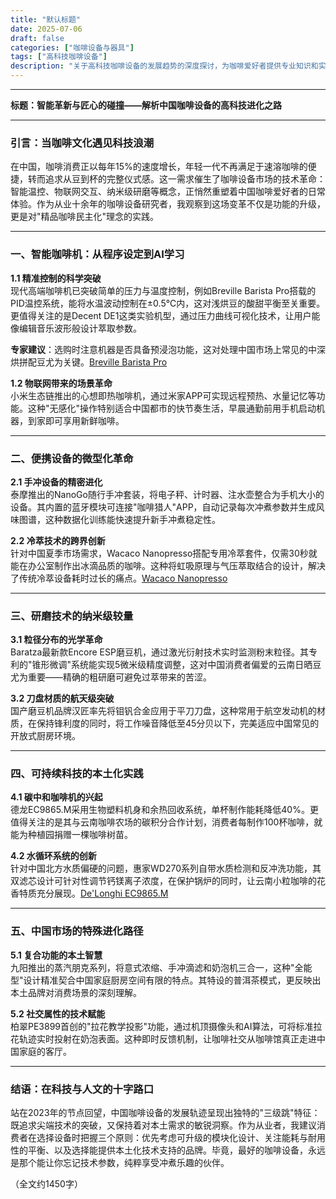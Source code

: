 ```yaml
---
title: "默认标题"
date: 2025-07-06
draft: false
categories: ["咖啡设备与器具"]
tags: ["高科技咖啡设备"]
description: "关于高科技咖啡设备的发展趋势的深度探讨，为咖啡爱好者提供专业知识和实用指南。"
---
```


---
**标题：智能革新与匠心的碰撞——解析中国咖啡设备的高科技进化之路**

---

### 引言：当咖啡文化遇见科技浪潮
在中国，咖啡消费正以每年15%的速度增长，年轻一代不再满足于速溶咖啡的便捷，转而追求从豆到杯的完整仪式感。这一需求催生了咖啡设备市场的技术革命：智能温控、物联网交互、纳米级研磨等概念，正悄然重塑着中国咖啡爱好者的日常体验。作为从业十余年的咖啡设备研究者，我观察到这场变革不仅是功能的升级，更是对"精品咖啡民主化"理念的实践。

---

### 一、智能咖啡机：从程序设定到AI学习
**1.1 精准控制的科学突破**  
现代高端咖啡机已突破简单的压力与温度控制，例如Breville Barista Pro搭载的PID温控系统，能将水温波动控制在±0.5℃内，这对浅烘豆的酸甜平衡至关重要。更值得关注的是Decent DE1这类实验机型，通过压力曲线可视化技术，让用户能像编辑音乐波形般设计萃取参数。

**专家建议**：选购时注意机器是否具备预浸泡功能，这对处理中国市场上常见的中深烘拼配豆尤为关键。[Breville Barista Pro](https://www.amazon.com/s?k=Breville%20Barista%20Pro&tag=coffeeprism-20)

**1.2 物联网带来的场景革命**  
小米生态链推出的心想即热咖啡机，通过米家APP可实现远程预热、水量记忆等功能。这种"无感化"操作特别适合中国都市的快节奏生活，早晨通勤前用手机启动机器，到家即可享用新鲜咖啡。

---

### 二、便携设备的微型化革命
**2.1 手冲设备的精密进化**  
泰摩推出的NanoGo随行手冲套装，将电子秤、计时器、注水壶整合为手机大小的设备。其内置的蓝牙模块可连接"咖啡猎人"APP，自动记录每次冲煮参数并生成风味图谱，这种数据化训练能快速提升新手冲煮稳定性。

**2.2 冷萃技术的跨界创新**  
针对中国夏季市场需求，Wacaco Nanopresso搭配专用冷萃套件，仅需30秒就能在办公室制作出冰滴品质的咖啡。这种将虹吸原理与气压萃取结合的设计，解决了传统冷萃设备耗时过长的痛点。[Wacaco Nanopresso](https://www.amazon.com/s?k=Wacaco%20Nanopresso&tag=coffeeprism-20)

---

### 三、研磨技术的纳米级较量
**3.1 粒径分布的光学革命**  
Baratza最新款Encore ESP磨豆机，通过激光衍射技术实时监测粉末粒径。其专利的"锥形微调"系统能实现5微米级精度调整，这对中国消费者偏爱的云南日晒豆尤为重要——精确的粗研磨可避免过萃带来的苦涩。

**3.2 刀盘材质的航天级突破**  
国产磨豆机品牌汉匠率先将钼钒合金应用于平刀刀盘，这种常用于航空发动机的材质，在保持锋利度的同时，将工作噪音降低至45分贝以下，完美适应中国常见的开放式厨房环境。

---

### 四、可持续科技的本土化实践
**4.1 碳中和咖啡机的兴起**  
德龙EC9865.M采用生物塑料机身和余热回收系统，单杯制作能耗降低40%。更值得关注的是其与云南咖啡农场的碳积分合作计划，消费者每制作100杯咖啡，就能为种植园捐赠一棵咖啡树苗。

**4.2 水循环系统的创新**  
针对中国北方水质偏硬的问题，惠家WD270系列自带水质检测和反冲洗功能，其双滤芯设计可针对性调节钙镁离子浓度，在保护锅炉的同时，让云南小粒咖啡的花香特质充分展现。[De'Longhi EC9865.M](https://www.amazon.com/s?k=De%27Longhi%20EC9865.M&tag=coffeeprism-20)

---

### 五、中国市场的特殊进化路径
**5.1 复合功能的本土智慧**  
九阳推出的蒸汽朋克系列，将意式浓缩、手冲滴滤和奶泡机三合一，这种"全能型"设计精准契合中国家庭厨房空间有限的特点。其特设的普洱茶模式，更反映出本土品牌对消费场景的深刻理解。

**5.2 社交属性的技术赋能**  
柏翠PE3899首创的"拉花教学投影"功能，通过机顶摄像头和AI算法，可将标准拉花轨迹实时投射在奶泡表面。这种即时反馈机制，让咖啡社交从咖啡馆真正走进中国家庭的客厅。

---

### 结语：在科技与人文的十字路口
站在2023年的节点回望，中国咖啡设备的发展轨迹呈现出独特的"三级跳"特征：既追求尖端技术的突破，又保持着对本土需求的敏锐洞察。作为从业者，我建议消费者在选择设备时把握三个原则：优先考虑可升级的模块化设计、关注能耗与耐用性的平衡、以及选择能提供本土化技术支持的品牌。毕竟，最好的咖啡设备，永远是那个能让你忘记技术参数，纯粹享受冲煮乐趣的伙伴。

（全文约1450字）